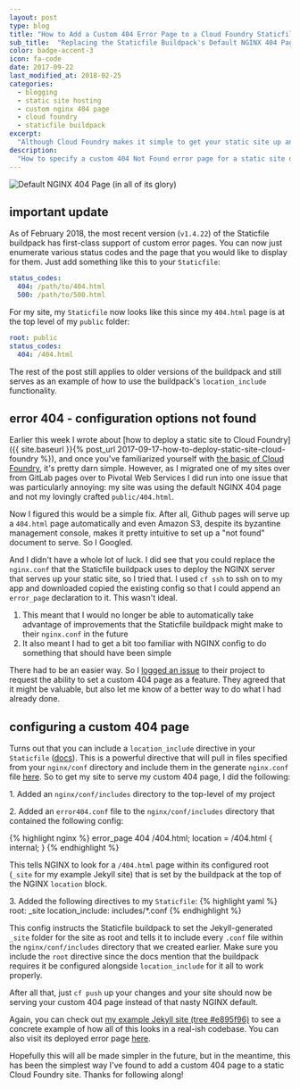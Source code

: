 ```yaml
---
layout: post
type: blog
title: "How to Add a Custom 404 Error Page to a Cloud Foundry Staticfile Buildpack Site"
sub_title:  "Replacing the Staticfile Buildpack's Default NGINX 404 Page"
color: badge-accent-3
icon: fa-code
date: 2017-09-22
last_modified_at: 2018-02-25
categories:
  - blogging
  - static site hosting
  - custom nginx 404 page
  - cloud foundry
  - staticfile buildpack
excerpt:
  "Although Cloud Foundry makes it simple to get your static site up and running on the web, getting rid of the default NGINX 404 page can be a bit tricky. This post will walk you through tweaking the Staticfile buildpack's NGINX config to serve custom error pages."
description:
  "How to specify a custom 404 Not Found error page for a static site deployed to Cloud Foundry using the Staticfile buildpack."
---
```


<div>
<img src="https://images.downey.io/blog/default-nginx-404-error-page.png" alt="Default NGINX 404 Page (in all of its glory)">
</div>

## important update
As of February 2018, the most recent version (`v1.4.22`) of the Staticfile buildpack has first-class support of custom error pages. You can now just enumerate various status codes and the page that you would like to display for them. Just add something like this to your `Staticfile`:

```yaml
status_codes:
  404: /path/to/404.html
  500: /path/to/500.html
```

For my site, my `Staticfile` now looks like this since my `404.html` page is at the top level of my `public` folder:

```yaml
root: public
status_codes:
  404: /404.html
```

The rest of the post still applies to older versions of the buildpack and still serves as an example of how to use the buildpack's `location_include` functionality.

## error 404 - configuration options not found

Earlier this week I wrote about [how to deploy a static site to Cloud Foundry]({{ site.baseurl }}{% post_url 2017-09-17-how-to-deploy-static-site-cloud-foundry %}), and once you've familiarized yourself with [the basic of Cloud Foundry](https://pivotal.io/platform/pcf-tutorials/getting-started-with-pivotal-cloud-foundry/introduction), it's pretty darn simple. However, as I migrated one of my sites over from GitLab pages over to Pivotal Web Services I did run into one issue that was particularly annoying: my site was using the default NGINX 404 page and not my lovingly crafted `public/404.html`.

Now I figured this would be a simple fix. After all, Github pages will serve up a `404.html` page automatically and even Amazon S3, despite its byzantine management console, makes it pretty intuitive to set up a "not found" document to serve. So I Googled.

And I didn't have a whole lot of luck. I did see that you could replace the `nginx.conf` that the Staticfile buildpack uses to deploy the NGINX server that serves up your static site, so I tried that. I used `cf ssh` to ssh on to my app and downloaded copied the existing config so that I could append an `error_page` declaration to it. This wasn't ideal.

1. This meant that I would no longer be able to automatically take advantage of improvements that the Staticfile buildpack might make to their `nginx.conf` in the future
1. It also meant I had to get a bit too familiar with NGINX config to do something that should have been simple

There had to be an easier way. So I [logged an issue](https://github.com/cloudfoundry/staticfile-buildpack/issues/116) to their project to request the ability to set a custom 404 page as a feature. They agreed that it might be valuable, but also let me know of a better way to do what I had already done.

## configuring a custom 404 page

Turns out that you can include a `location_include` directive in your `Staticfile` ([docs](https://docs.cloudfoundry.org/buildpacks/staticfile/index.html#config-process)). This is a powerful directive that will pull in files specified from your `nginx/conf` directory and include them in the generate `nginx.conf` file [here](https://github.com/cloudfoundry/staticfile-buildpack/blob/c88520c67ec01659751c88acafeee50e059d7852/src/staticfile/finalize/data.go#L121). So to get my site to serve my custom 404 page, I did the following:

1\. Added an `nginx/conf/includes` directory to the top-level of my project

2\. Added an `error404.conf` file to the `nginx/conf/includes` directory that contained the following config:

{% highlight nginx %}
error_page 404 /404.html;
location = /404.html {
  internal;
}
{% endhighlight %}

This tells NGINX to look for a `/404.html` page within its configured root (`_site` for my example Jekyll site) that is set by the buildpack at the top of the NGINX `location` block.

3\. Added the following directives to my `Staticfile`:
{% highlight yaml %}
root: _site
location_include: includes/*.conf
{% endhighlight %}

This config instructs the Staticfile buildpack to set the Jekyll-generated `_site` folder for the site as root and tells it to include every `.conf` file within the `nginx/conf/includes` directory that we created earlier. Make sure you include the `root` directive since the docs mention that the buildpack requires it be configured alongside `location_include` for it all to work properly.

After all that, just `cf push` up your changes and your site should now be serving your custom 404 page instead of that nasty NGINX default.

Again, you can check out [my example Jekyll site (tree #e895f96)](https://github.com/tcdowney/jekyll-cf-static-site-example/tree/e895f962017b9447899c21518fb018cf4eb1f126) to see a concrete example of how all of this looks in a real-ish codebase. You can also visit its deployed error page [here](https://jekyll.cfapps.io/i-dont-exist).

Hopefully this will all be made simpler in the future, but in the meantime, this has been the simplest way I've found to add a custom 404 page to a static Cloud Foundry site. Thanks for following along!
